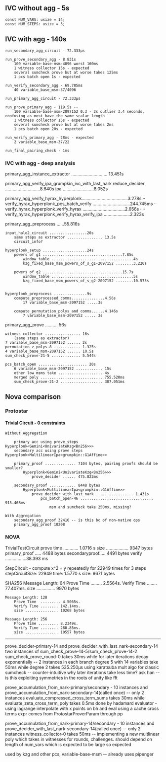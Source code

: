 ## IVC without agg - 5s
    const NUM_VARS: usize = 14;
    const NUM_STEPS: usize = 3;
    
## IVC with agg - 140s

    run_secondary_agg_circuit - 72.333µs

    run_prove_secondary_agg - 8.831s
        100 variable-base-msm-4096 worst 160ms
        1 witness collector 15s - expected
        several sumcheck prove but at worse takes 125ms
        1 pcs batch open 1s - expected
        
    run_verify_secondary_agg - 69.785ms
        40 variable_base_msm-37/4096 

    run_primary_agg_circuit - 72.333µs

    run_prove_primary_agg - 119.5s -- 
        100 variable-base-msm-2097152 0.3 - 2s outlier 3.4 seconds, confusing as most have the same scalar length
        1 witness collector 15s - expected
        several sumcheck prove but at worse takes 2ms
        1 pcs batch open 20s - expected

    run_verify_primary_agg - 28ms - expected
        2 variable_base_msm-37/22  

    run_final_pairing_check - 1ms 


        

### IVC with agg - deep analysis

primary_agg_instance_extractor ............................. 13.451s

   primary_agg_verify_ipa_grumpkin_ivc_with_last_nark
        reduce_decider ............................8.640s
            ipa .........................8.052s

   primary_agg_verify_hyrax_hyperplonk.....................................3.278s
··   verify_hyrax_hyperplonk_pcs_batch_verify ..............................244.745ms
··     verify_hyrax_hyperplonk_verify_hyrax ..................................2.656s
····     verify_hyrax_hyperplonk_verify_hyrax_verify_ipa .....................2.323s


primary_agg_preprocess ......55.816s

    input_halo2_circuit .................20s
        same steps as extractor ................ 13.5s
        circuit_info?

    hyperplonk_setup ....................24s
        powers of g1 ....................................7.85s
            window_table .....................................4s
            kzg_fixed_base_msm_powers_of_s_g1-2097152 ........3.220s

        powers of g2 ....................................15.7s
            window_table .....................................5s
            kzg_fixed_base_msm_powers_of_s_g2-2097152 ........10.575s

        
    hyperplonk_preprocess ...............9s
        compute_preprocessed_comms...............4.56s
            17 variable_base_msm-2097152 .....3s

        compute_permutation_polys_and_comms......4.146s
            7 variable_base_msm-2097152 ..... 3s


primary_agg_prove .......... 56s

    witness collector ................ 16s  
        (same steps as extractor)
    7 variable_base_msm-2097152 ...... 2s
    permutation_z_polys-8 ............ 1.325s
    4 variable_base_msm-2097152 ...... 10.5s
    sum_check_prove-21-5 ............. 5.544s

    pcs_batch_open ...................... 20s
        6 variable_base_msm-2097152 ............ 15s 
        other low msms take .................... 4s
        merged poly ............................ 755.520ms
        sum_check_prove-21-2 ................... 307.051ms



## Nova comparison


### Protostar 
#### Trivial Circuit - 0 constraints

    Without Aggregation

        primary acc using prove_steps Hyperplonk<Gemini<UnivariateKzg<Bn256>>>
        secondary acc using prove steps Hyperplonk<MultilinearIpa<grumpkin::G1Affine>>

        primary_proof .............. 7104 bytes, pairing proofs should be smaller?
            Hyperplonk<Gemini<UnivariateKzg<Bn256>>> 
                prove_decider ...... 475.822ms

        secondary_proof ............ 8448 bytes
            Hyperplonk<MultilinearIpa<grumpkin::G1Affine>>
                prove_decider_with_last_nark ................. 1.431s
                    pcs_batch_open-46 ................................. 915.468ms
                        msm and sumcheck take 250ms, missing?

    With Aggregation 
        secondary_agg_proof 32416 -- is this bc of non-native ops
        primary_agg_proof 10208

    

### NOVA 

TrivialTestCircuit
    prove time ............ 1.0716 s
    size .................. 9347 bytes
        primary_proof ..... 4488 bytes
        secondaryproof..... 4491 bytes
    verify .................38.393 ms

StepCircuit - compute x^2 = y repeatedly for 22949 times for 3 steps
    stepCircuitSize:    22949
    time:              1.5770 s 
    size:             9671 bytes 

SHA256
    Message Length: 64
        Prove Time  ......... 2.5564s.
        Verify Time ........ 77.407ms.
        size ............... 9970 bytes

    Message Length: 128
        Prove Time  ......... 4.5065s.
        Verify Time ........ 142.14ms.
        size ............... 10268 bytes

    Message Length: 256
        Prove Time ......... 8.2349s.
        Verify Time ........ 280.85ms.
        size ............... 10557 bytes






------
prove_decider-primary-14 and prove_decider_with_last_nark-secondary-14
    two instances of sum_check_prove-14-5/sum_check_prove-14-2
        sum_check_prove_round-0 takes 30ms while for later iterations decay exponentially -- 2 instances in each branch
        degree 5 with 14 variables take 50ms while degree 2 takes 535.250µs
        using karatsuba mult algo for classic sumcheck -- 
        counter-intuitive why later iterations take less time? ask han -- is this exploiting symmetries in the roots of unity like fft

prove_accumulation_from_nark-primary/secondary - 10 instances and prove_accumulation_from_nark-secondary-14(called once) 
-- only 2 instances
    evaluate_compressed_cross_term_sums takes 30ms while evaluate_zeta_cross_term_poly takes 0.5ms 
    done by hadamard evaluator - using lagrange interpolate with x points on bh and eval using a cache
    cross terms expr comes from ProtostarProverParam through pp

prove_accumulation_from_nark-primary-14/secondary - 10 instances and prove_decider_with_last_nark-secondary-14(called once) -- only 2 instances
    witness_collector-0 takes 50ms -- implementing a new multlinear poly which takes in witnesses for rounds, challenges. should depend on length of num_vars which is expected to be large so expected 

used by kzg and other pcs, variable-base-msm -- already uses pipenger 
